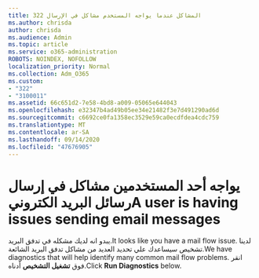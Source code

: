 ```yaml
---
title: 322 المشاكل عندما يواجه المستخدم مشاكل في الإرسال
ms.author: chrisda
author: chrisda
ms.audience: Admin
ms.topic: article
ms.service: o365-administration
ROBOTS: NOINDEX, NOFOLLOW
localization_priority: Normal
ms.collection: Adm_O365
ms.custom:
- "322"
- "3100011"
ms.assetid: 66c651d2-7e58-4bd8-a009-05065e644043
ms.openlocfilehash: e32347b4ad49b05ee34e21482f3e7d491290ad6d
ms.sourcegitcommit: c6692ce0fa1358ec3529e59ca0ecdfdea4cdc759
ms.translationtype: MT
ms.contentlocale: ar-SA
ms.lasthandoff: 09/14/2020
ms.locfileid: "47676905"
---
```

# <a name="a-user-is-having-issues-sending-email-messages"></a><span data-ttu-id="fd5eb-102">يواجه أحد المستخدمين مشاكل في إرسال رسائل البريد الكتروني</span><span class="sxs-lookup"><span data-stu-id="fd5eb-102">A user is having issues sending email messages</span></span>

<span data-ttu-id="fd5eb-103">يبدو انه لديك مشكله في تدفق البريد.</span><span class="sxs-lookup"><span data-stu-id="fd5eb-103">It looks like you have a mail flow issue.</span></span> <span data-ttu-id="fd5eb-104">لدينا تشخيص سيساعدك علي تحديد العديد من مشاكل تدفق البريد الشائعة.</span><span class="sxs-lookup"><span data-stu-id="fd5eb-104">We have diagnostics that will help identify many common mail flow problems.</span></span> <span data-ttu-id="fd5eb-105">انقر فوق **تشغيل التشخيص** أدناه.</span><span class="sxs-lookup"><span data-stu-id="fd5eb-105">Click **Run Diagnostics** below.</span></span>
